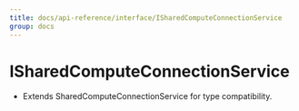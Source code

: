 ```yaml
---
title: docs/api-reference/interface/ISharedComputeConnectionService
group: docs
---
```


# ISharedComputeConnectionService

* Extends SharedComputeConnectionService for type compatibility.
